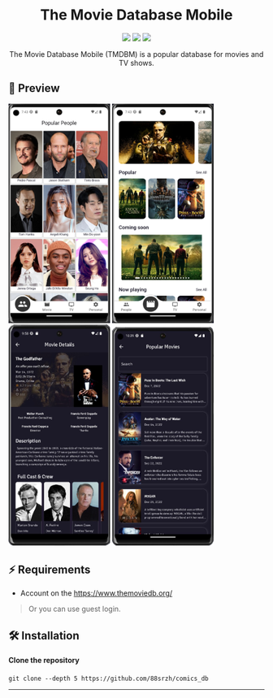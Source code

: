 <h1 align="center">The Movie Database Mobile</h1>

[//]: # '<h4 align="center">'
[//]: # '<a name="install">Install</a>'
[//]: # "·"
[//]: # '<a href="">Docs</a>'
[//]: # "</h4>"

<p align="center">
    <img src="https://img.shields.io/github/last-commit/88srzh/comics_db?color=%237DC2E8&logo=GitHub" />
    <img src="https://img.shields.io/github/repo-size/88srzh/comics_db?color=%23F097A1&logo=Github" />
    <img src="https://img.shields.io/github/license/88srzh/comics_db?color=%23C9A8EF" />

[//]: # "number of lines doesn't work, try when it will be fix"
[//]: # '<img src="https://img.shields.io/tokei/lines/githubtp/88srzh/comics_db?color=%23EED49F">'

</p>

<p align="center">The Movie Database Mobile (TMDBM) is a popular database for movies and TV shows.</p>

## 🌟 Preview

<p>
<img src="https://raw.githubusercontent.com/88srzh/comics_db/main/images/readme/People_screen_light_theme.png" alt="popular people" width="200">
<img src="https://raw.githubusercontent.com/88srzh/comics_db/main/images/readme/Movie_list_screen_light_theme.png" alt="all movies" width="200">
<img src="https://raw.githubusercontent.com/88srzh/comics_db/main/images/readme/Screenshot_131_edit.png" alt="movie details" width="200">
<img src="https://raw.githubusercontent.com/88srzh/comics_db/main/images/readme/Screenshot_134_edit.png" alt="movies list" width="200">
</p>

[//]: # "## ✨ Features"

## ⚡ Requirements

- Account on the https://www.themoviedb.org/

> Or you can use guest login.

## 🛠️ Installation

#### Clone the repository

```shell
git clone --depth 5 https://github.com/88srzh/comics_db
```

---
